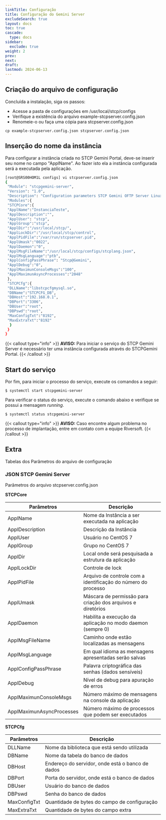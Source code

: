 ```yaml
---
linkTitle: Configuração
title: Configuração do Gemini Server
excludeSearch: true
layout: docs
toc: true
cascade:
  type: docs
sidebar:
  exclude: true
weight: 2
prev:
next:
draft:
lastmod: 2024-06-13
---
```

## Criação do arquivo de configuração

Concluída a instalação, siga os passos:

* Acesse a pasta de configurações em /usr/local/stcp/configs
* Verifique a existência do arquivo example-stcpserver.config.json
* Renomeie-o ou faça uma cópia para stcpserver.config.json

```
cp example-stcpserver.config.json stcpserver.config.json
```

## Inserção do nome da instância

Para configurar a instância criada no STCP Gemini Portal, deve-se inserir seu nome no campo "ApplName". Ao fazer isto ela a instância configurada será a executada pela aplicação.

```bash
[root@SRS00HOM1L configs] vi stcpserver.config.json
{
 "Module": "stcpgemini-server",
 "Version": "1.0",
 "Description": "Configuration parameters STCP Gemini OFTP Server Linux",
 "Modules":{
 "STCPCore":{
 "ApplName":"InstanciaTeste",
 "ApplDescription":"",
 "ApplUser": "stcp",
 "ApplGroup":"stcp",
 "ApplDir":"/usr/local/stcp/",
 "ApplLockDir":"/usr/local/stcp/control",
 "ApplPidFile":"/var/run/stcpserver.pid",
 "ApplUmask":"0022",
 "ApplDaemon":"0",
 "ApplMsgFileName":"/usr/local/stcp/configs/stcplang.json",
 "ApplMsgLanguage":"ptb",
 "ApplConfigPassPhrase": "Stcp@Gemini",
 "ApplDebug":"0",
 "ApplMaximunConsoleMsgs":"100",
 "ApplMaximunAsyncProcesses":"2048"
 },
 "STCPCfg":{
 "DLLName":"libstcpcfgmysql.so",
 "DBName":"STCPCFG_DB",
 "DBHost":"192.168.0.1",
 "DBPort":"3306",
 "DBUser":"root",
 "DBPswd":"root",
 "MaxConfigTxt":"8192",
 "MaxExtraTxt":"8192"
  }
 }
}
```

{{< callout type="info" >}}
**AVISO:** Para iniciar o serviço do STCP Gemini Server é necessário ter uma instância configurada através do STCPGemini Portal.
{{< /callout >}}

## Start do serviço

Por fim, para iniciar o processo do serviço, execute os comandos a seguir:

```
$ systemctl start stcpgemini-server
```
Para verificar o status do serviço, execute o comando abaixo e verifique se possui a mensagem *running*.

```
$ systemctl status stcpgemini-server
```

{{< callout type="info" >}}
**AVISO:** Caso encontre algum problema no processo de implantação, entre em contato com a equipe Riversoft.
{{< /callout >}}

## Extra

Tabelas dos Parâmetros do arquivo de configuração
### JSON STCP Gemini Server

Parâmetros do arquivo stcpserver.config.json

**STCPCore**

| Parâmetros | Descrição |
| --- | ----------- |
| ApplName | Nome da Instância a ser executada na aplicação|
| ApplDescription | Descrição da Instância |
| ApplUser | Usuário no CentOS 7 |
| ApplGroup | Grupo no CentOS 7 |
| ApplDir | Local onde será pesquisada a estrutura da aplicação |
| ApplLockDir | Controle de lock |
| ApplPidFile | Arquivo de controle com a identificação do número do processo |
| ApplUmask | Máscara de permissão para criação dos arquivos e diretórios |
| ApplDaemon | Habilita a execução da aplicação no modo daemon (sempre 0) |
| ApplMsgFileName | Caminho onde estão localizadas as mensagens |
| ApplMsgLanguage | Em qual idioma as mensagens apresentadas serão salvas |
| ApplConfigPassPhrase | Palavra criptográfica das senhas (dados sensíveis) |
| ApplDebug | Nível de debug para apuração de erros |
| ApplMaximunConsoleMsgs | Número máximo de mensagens na console da aplicação |
| ApplMaximunAsyncProcesses | Número máximo de processos que podem ser executados |

**STCPCfg**

| Parâmetros      | Descrição |
| ----------- | ----------- |
| DLLName | Nome da biblioteca que está sendo utilizada |
| DBName  | Nome da tabela do banco de dados  |
| DBHost  | Endereço do servidor, onde está o banco de dados  |
| DBPort  | Porta do servidor, onde está o banco de dados  |
| DBUser  | Usuário do banco de dados  |
| DBPswd  | Senha do banco de dados  |
| MaxConfigTxt | Quantidade de bytes do campo de configuração  |
| MaxExtraTxt  | Quantidade de bytes do campo extra  |
